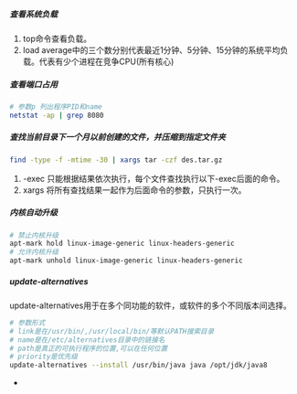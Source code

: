 ##### 查看系统负载

1. top命令查看负载。
2. load average中的三个数分别代表最近1分钟、5分钟、15分钟的系统平均负载。代表有少个进程在竞争CPU(所有核心)

##### 查看端口占用

```bash
# 参数p 列出程序PID和name
netstat -ap | grep 8080
```

##### 查找当前目录下一个月以前创建的文件，并压缩到指定文件夹

```bash
find -type -f -mtime -30 | xargs tar -czf des.tar.gz
```

1. -exec 只能根据结果依次执行，每个文件查找执行以下-exec后面的命令。
2. xargs 将所有查找结果一起作为后面命令的参数，只执行一次。

##### 内核自动升级

``` bash
# 禁止内核升级
apt-mark hold linux-image-generic linux-headers-generic
# 允许内核升级
apt-mark unhold linux-image-generic linux-headers-generic
```

##### update-alternatives

update-alternatives用于在多个同功能的软件，或软件的多个不同版本间选择。

```bash
# 参数形式
# link是在/usr/bin/,/usr/local/bin/等默认PATH搜索目录
# name是在/etc/alternatives目录中的链接名
# path是真正的可执行程序的位置,可以在任何位置
# priority是优先级
update-alternatives --install /usr/bin/java java /opt/jdk/java8

```

- 